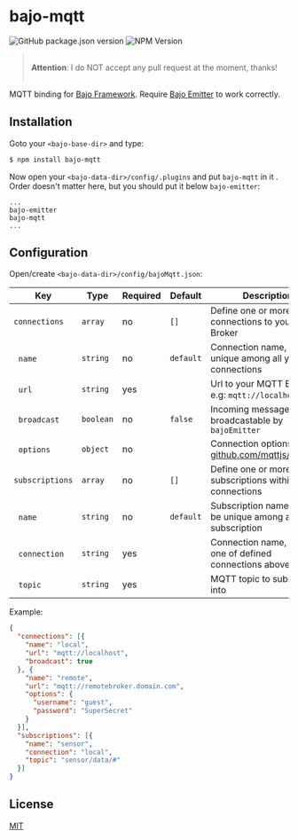 # bajo-mqtt

![GitHub package.json version](https://img.shields.io/github/package-json/v/ardhi/bajo-mqtt) ![NPM Version](https://img.shields.io/npm/v/bajo-mqtt)

> <br />**Attention**: I do NOT accept any pull request at the moment, thanks!<br /><br />

MQTT binding for [Bajo Framework](https://github.com/ardhi/bajo). Require [Bajo Emitter](https://github.com/ardhi/bajo-emitter) to work correctly.

## Installation

Goto your ```<bajo-base-dir>``` and type:

```bash
$ npm install bajo-mqtt
```

Now open your ```<bajo-data-dir>/config/.plugins``` and put ```bajo-mqtt``` in it
. Order doesn't matter here, but you should put it below ```bajo-emitter```:

```
...
bajo-emitter
bajo-mqtt
...
```

## Configuration

Open/create ```<bajo-data-dir>/config/bajoMqtt.json```:

| Key | Type | Required | Default | Description |
| --- | ---- | -------- | ------- | ----------- |
| ```connections``` | ```array``` | no | ```[]``` | Define one or more connections to your MQTT Broker |
| &nbsp;&nbsp;```name``` | ```string``` | no | ```default``` | Connection name, must be unique among all your connections |
| &nbsp;&nbsp;```url``` | ```string``` | yes || Url to your MQTT Broker, e.g: ```mqtt://localhost``` |
| &nbsp;&nbsp;```broadcast``` | ```boolean``` | no | ```false``` | Incoming messages are broadcastable by ```bajoEmitter``` |
| &nbsp;&nbsp;```options``` | ```object``` | no || Connection options, see [github.com/mqttjs/MQTT.js](github.com/mqttjs/MQTT.js) |
| ```subscriptions``` | ```array``` | no | ```[]``` | Define one or more subscriptions within your connections |
| &nbsp;&nbsp;```name``` | ```string``` | no | ```default``` | Subscription name, must be unique among all your subscription |
| &nbsp;&nbsp;```connection``` | ```string``` | yes || Connection name, must be one of defined connections above |
| &nbsp;&nbsp;```topic``` | ```string``` | yes || MQTT topic to subscribe into |


Example:

```json
{
  "connections": [{
    "name": "local",
    "url": "mqtt://localhost",
    "broadcast": true
  }, {
    "name": "remote",
    "url": "mqtt://remotebroker.domain.com",
    "options": {
      "username": "guest",
      "password": "SuperSecret"
    }
  }],
  "subscriptions": [{
    "name": "sensor",
    "connection": "local",
    "topic": "sensor/data/#"
  }]
}
```

## License

[MIT](LICENSE)